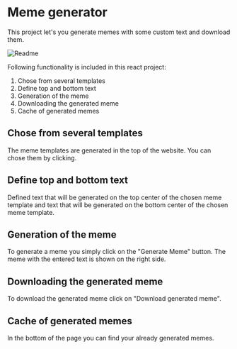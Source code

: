 # Meme generator

This project let's you generate memes with some custom text and download them.

![Readme](./src/Readme.jpeg)

Following functionality is included in this react project:

1. Chose from several templates
2. Define top and bottom text
3. Generation of the meme
4. Downloading the generated meme
5. Cache of generated memes

## Chose from several templates

The meme templates are generated in the top of the website. You can chose them by clicking.

## Define top and bottom text

Defined text that will be generated on the top center of the chosen meme template and text that will be generated on the bottom center of the chosen meme template.

## Generation of the meme

To generate a meme you simply click on the "Generate Meme" button. The meme with the entered text is shown on the right side.

## Downloading the generated meme

To download the generated meme click on "Download generated meme".

## Cache of generated memes

In the bottom of the page you can find your already generated memes.
